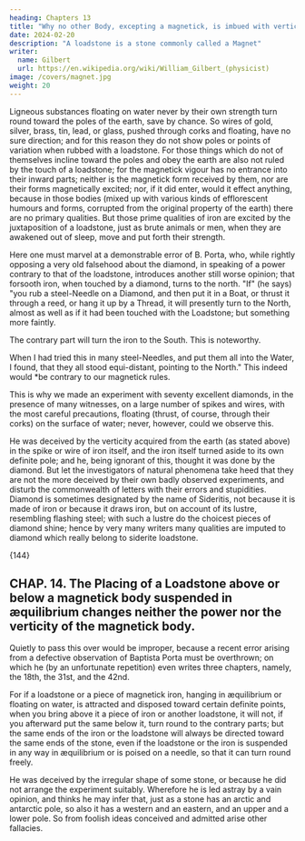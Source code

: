```yaml
---
heading: Chapters 13
title: "Why no other Body, excepting a magnetick, is imbued with verticity by being rubbed on a loadstone; and why no body is able to instil and excite that virtue, unless it be a magnetick"
date: 2024-02-20
description: "A loadstone is a stone commonly called a Magnet"
writer:
  name: Gilbert
  url: https://en.wikipedia.org/wiki/William_Gilbert_(physicist)
image: /covers/magnet.jpg
weight: 20
---
```



Ligneous substances floating on water never by their own strength turn round toward the poles of the earth, save by chance. So wires of gold, silver, brass, tin, lead, or glass, pushed through corks and floating, have no sure direction; and for this reason they do not show poles or points of variation when rubbed with a loadstone. For those things which do not of themselves incline toward the poles and obey the earth are also not ruled by the touch of a loadstone; for the magnetick vigour has no entrance into their inward parts; neither is the magnetick form received by them, nor are their forms magnetically excited; nor, if it did enter, would it effect anything, because in those bodies (mixed up with various kinds of efflorescent humours and forms, corrupted from the original property of the earth) there are no primary qualities. But those prime qualities of iron are excited by the juxtaposition of a loadstone, just as brute animals or men, when they are awakened out of sleep, move and put forth their strength. 

Here one must marvel at a demonstrable error of B. Porta, who, while rightly opposing a very old falsehood about the diamond, in speaking of a power contrary to that of the loadstone, introduces another still worse opinion; that forsooth iron, when touched by a diamond, turns to the north. "If" (he says) "you rub a steel-Needle on a Diamond, and then put it in a Boat, or thrust it through a reed, or hang it up by a Thread, it will presently turn to the North, almost as well as if it had been touched with the Loadstone; but something more faintly. 

The contrary part will turn the iron to the South. This is noteworthy. 

When I had tried this in many steel-Needles, and put them all into the Water, I found, that they all stood equi-distant, pointing to the North." This indeed would *be contrary to our magnetick rules.

This is why we made an experiment with seventy excellent diamonds, in the presence of many witnesses, on a large number of spikes and wires, with the most careful precautions, floating (thrust, of course, through their corks) on the surface of water; never, however, could we observe this. 

He was deceived by the verticity acquired from the earth (as stated above) in the spike or wire of iron itself, and the iron itself turned aside to its own definite pole; and he, being ignorant of this, thought it was done by the diamond. But let the investigators of natural phenomena take heed that they are not the more deceived by their own badly observed experiments, and disturb the commonwealth of letters with their errors and stupidities. Diamond is sometimes designated by the name of Sideritis, not because it is made of iron or because it draws iron, but on account of its lustre, resembling flashing steel; with such a lustre do the choicest pieces of diamond shine; hence by very many writers many qualities are imputed to diamond which really belong to siderite loadstone.



{144}


## CHAP. 14. The Placing of a Loadstone above or below a magnetick body suspended in æquilibrium changes neither the power nor the verticity of the magnetick body.

Quietly to pass this over would be improper, because a recent error arising from a defective observation of Baptista Porta must be overthrown; on which he (by an unfortunate repetition) even writes three chapters, namely, the 18th, the 31st, and the 42nd. 

For if a loadstone or a piece of magnetick iron, hanging in æquilibrium or floating on water, is attracted and disposed toward certain definite points, when you bring above it a piece of iron or another loadstone, it will not, if you afterward put the same below it, turn round to the contrary parts; but the same ends of the iron or the loadstone will always be directed toward the same ends of the stone, even if the loadstone or the iron is suspended in any way in æquilibrium or is poised on a needle, so that it can turn round freely. 

He was deceived by the irregular shape of some stone, or because he did not arrange the experiment suitably. Wherefore he is led astray by a vain opinion, and thinks he may infer that, just as a stone has an arctic and antarctic pole, so also it has a western and an eastern, and an upper and a lower pole. So from foolish ideas conceived and admitted arise other fallacies.
